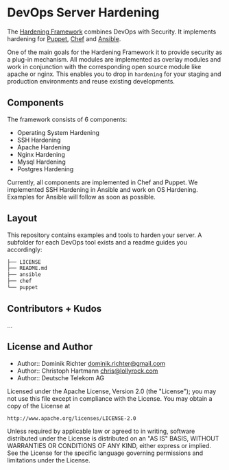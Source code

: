 # DevOps Server Hardening

The [Hardening Framework](http://hardening.io/) combines DevOps with Security. It implements hardening for [Puppet](https://puppetlabs.com/), [Chef](https://www.chef.io/) and [Ansible](http://www.ansible.com).

One of the main goals for the Hardening Framework it to provide security as a plug-in mechanism. All modules are implemented as overlay modules and work in conjunction with the corresponding open source module like apache or nginx. This enables you to drop in `hardening` for your staging and production environments and reuse existing developments.
 
## Components

The framework consists of 6 components:

 * Operating System Hardening
 * SSH Hardening
 * Apache Hardening
 * Nginx Hardening
 * Mysql Hardening
 * Postgres Hardening

Currently, all components are implemented in Chef and Puppet. We implemented SSH Hardening in Ansible and work on OS Hardening. Examples for Ansible will follow as soon as possible.

## Layout

This repository contains examples and tools to harden your server. A subfolder for each DevOps tool exists and a readme guides you accordingly:

```bash
├── LICENSE
├── README.md
├── ansible
├── chef
└── puppet
```

## Contributors + Kudos

...

## License and Author

* Author:: Dominik Richter <dominik.richter@gmail.com>
* Author:: Christoph Hartmann <chris@lollyrock.com>
* Author:: Deutsche Telekom AG

Licensed under the Apache License, Version 2.0 (the "License");
you may not use this file except in compliance with the License.
You may obtain a copy of the License at

    http://www.apache.org/licenses/LICENSE-2.0

Unless required by applicable law or agreed to in writing, software
distributed under the License is distributed on an "AS IS" BASIS,
WITHOUT WARRANTIES OR CONDITIONS OF ANY KIND, either express or implied.
See the License for the specific language governing permissions and
limitations under the License.
